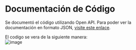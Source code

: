 # Documentación de Código

Se documentó el código utilizando Open API. Para poder ver la documentación en formato JSON, [visite este enlace](http://localhost:8080/v3/api-docs).  

El codigo se vera de la siguiente manera:  
![image](https://github.com/DylanEstrada9838/proyecto/assets/104156855/eaa664f8-5b7c-42f1-a570-aa2bc4db26d9)

